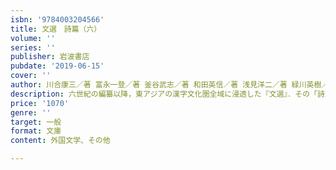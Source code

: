 ```yaml
---
isbn: '9784003204566'
title: 文選　詩篇（六）
volume: ''
series: ''
publisher: 岩波書店
pubdate: '2019-06-15'
cover: ''
author: 川合康三／著 富永一登／著 釜谷武志／著 和田英信／著 浅見洋二／著 緑川英樹／著
description: 六世紀の編纂以降，東アジアの漢字文化圏全域に浸透した『文選』．その「詩篇」全訳注が全六冊で完結．編者・昭明太子の｢序｣も収載
price: '1070'
genre: ''
target: 一般
format: 文庫
content: 外国文学、その他

---
```

